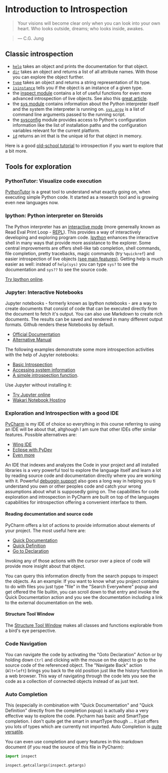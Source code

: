 # Introduction to Introspection

> Your visions will become clear only when you can look into your own heart. Who looks outside, dreams; who looks inside, awakes. 
    
> ― C.G. Jung

## Classic introspection

* [`help`](https://docs.python.org/2/library/functions.html#help) takes an object and prints the documentation for that object.
* [`dir`](https://docs.python.org/2/library/functions.html#dir) takes an object and returns a list of all attribute names. With those you can explore the object further.
* [`type`](https://docs.python.org/2/library/functions.html#type) takes an object and returns a string representation of its type.
* [`isinstance`](https://docs.python.org/2/library/functions.html#isinstance) tells you if the object is an instance of a given type.
* the [inspect module](https://docs.python.org/2/library/inspect.html) contains a lot of useful functions for even more advanced introspection of live objects. See also this [great article](https://pymotw.com/2/inspect/index.html#module-inspect).
* the [sys module](https://docs.python.org/2/library/sys.html#module-sys) contains information about the Python interpreter itself and the system the interpreter is running on. [`sys.argv`](https://docs.python.org/2/library/sys.html#sys.argv) is a list of command line arguments passed to the running script.
* the [sysconfig](https://docs.python.org/2/library/sysconfig.html#module-sysconfig) module provides access to Python's configuration information like the list of installation paths and the configuration variables relevant for the current platform.
* [`id`](https://docs.python.org/2/library/functions.html#id) returns an int that is the unique id for that object in memory.

Here is a good [old-school tutorial](http://www.ibm.com/developerworks/library/l-pyint/) to introspection if you want to explore that a bit more.

## Tools for exploration

### PythonTutor: Visualize code execution

[PythonTutor](http://www.pythontutor.com/visualize.html) is a great tool to understand what exactly going on, when executing simple Python code. It started as a research tool and is growing even new languages now.

### Ipython: Python interpreter on Steroids

The Python interpreter has an [interactive mode](https://docs.python.org/2/tutorial/interpreter.html#interactive-mode) (more genereally known as Read Eval Print Loop - [REPL](https://en.wikipedia.org/wiki/Read%E2%80%93eval%E2%80%93print_loop)). This provides a way of interactively developing and exploring program code. [Ipython](https://ipython.org/) enhances the interactive shell in many ways that provide more assistance to the explorer. Some central improvements are offers shell-like tab completion, shell commands, file completion, pretty tracebacks, magic commands (try `%quickref`) and easier introspection of live objects [(see main features)](http://ipython.readthedocs.org/en/stable/overview.html#main-features-of-the-interactive-shell). Getting help is much easier as well: instead of `help(sys)` you can type `sys?` to see the documentation and `sys??` to see the source code.

[Try Ipython online](https://www.pythonanywhere.com/try-ipython/).

### Jupyter: Interactive Notebooks

Jupyter notebooks - formerly known as Ipython notebooks - are a way to create documents that consist of code that can be executed directly from the document to fetch it's output. You can also use Markdown to create rich documents. The results can be saved and rendered in many different output formats. Github renders these Notebooks by default.

* [Official Documentation](https://jupyter.readthedocs.org/en/latest/#user-docs)
* [Alternative Manual](http://jupyter.cs.brynmawr.edu/hub/dblank/public/Jupyter%20Notebook%20Users%20Manual.ipynb#Jupyter-Notebook-Users-Manual)

The following examples demonstrate some more introspection activities with the help of Jupyter notebooks: 
 
* [Basic Introspection](introspection-basics.ipynb) 
* [Accessing system information](introspection-system.ipynb) 
* [A simple introspection function](introspection-function.ipynb).

Use Jupyter without installing it:

* [Try Jupyter online](https://try.jupyter.org/)
* [Wakari Notebook Hosting](https://wakari.io)

### Exploration and Introspection with a good IDE

[PyCharm](https://www.jetbrains.com/pycharm/) is my IDE of choice so everything in this course referring to using an IDE will be about that, altghough I am sure that other IDEs offer similar features. Possible alternatives are:

* [Wing IDE](https://wingware.com/)
* [Eclipse with PyDev](http://www.pydev.org/)
* [Even more](https://wiki.python.org/moin/IntegratedDevelopmentEnvironments)

An IDE that indexes and analyzes the Code in your project and all installed libraries is a very powerful tool to explore the language itself and learn a lot by reading source code and documentation directly where you are working with it. Powerful [debuggin support](https://www.youtube.com/watch?v=JcOCNgXXhmE&list=PLQ176FUIyIUY5Ii58pzoZhS_3qIBL80nz) also goes a long way in helping you ti understand you own or other peoples code and catch your wrong assumptions about what is supposedly going on. The capabilities for code exploration and introspection in PyCharm are built on top of the languages capabilities for introspection offering a convenient interface to them.

#### Reading documentation and source code

PyCharm offers a lot of actions to provide information about elements of your project. The most useful here are:

* [Quick Documentation](https://www.jetbrains.com/help/pycharm/5.0/viewing-inline-documentation.html)
* [Quick Definition](https://www.jetbrains.com/help/pycharm/5.0/viewing-definition.html)
* [Go to Declaration](https://www.jetbrains.com/help/pycharm/5.0/navigating-to-declaration-or-type-declaration-of-a-symbol.html)

Invoking any of those actions with the cursor over a piece of code will provide more insight about that object.

You can query this information directly from the search popups to inspect the objects. As an example: If you want to know what you project contains to do with files you just type "file" in the "Search Everywhere" popup and get offered the file builtin, you can scroll down to that entry and invoke the Quick Documentation action and you see the documentation including a link to the external documentation on the web.

#### Structure Tool Window

The [Structure Tool Window](https://www.jetbrains.com/help/idea/2016.1/structure-tool-window-file-structure-popup.html) makes all classes and functions explorable from a bird's eye perspective.

### Code Navigation

You can navigate the code by activating the "Goto Declaration" Action or by holding down `Ctrl` and clicking with the mouse on the object to go to the source code of the referenced object. The "Navigate Back" action (`Alt+left`) brings you back to the old position just like the history function in a web browser. This way of navigating through the code lets you see the code as a collection of connected objects instead of as just text.

### Auto Completion

This (especially in combination with "Quick Documentation" and "Quick Definition" directly from the completion popup) is actually also a very effective way to explore the code. Pycharm has basic and SmartType completion. I don't quite get the smart in smartType though ... it just offers you lots of types which are currently not imported. Auto Completion is [quite versatile](https://www.jetbrains.com/help/pycharm/5.0/auto-completing-code.html?origin=old_help).

You can even use completion and query features in this markdown document (if you read the source of this file in PyCharm):

```python
import inspect

inspect.getcallargs(inspect.getargs)
```
